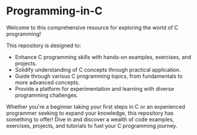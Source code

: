 # Programming-in-C
Welcome to this comprehensive resource for exploring the world of C programming!

This repository is designed to:

-   Enhance C programming skills with hands-on examples, exercises, and projects.
-   Solidify understanding of C concepts through practical application.
-   Guide through various C programming topics, from fundamentals to more advanced concepts.
-   Provide a platform for experimentation and learning with diverse programming challenges.

Whether you're a beginner taking your first steps in C or an experienced programmer seeking to expand your knowledge, this repository has something to offer!
Dive in and discover a wealth of code examples, exercises, projects, and tutorials to fuel your C programming journey.


